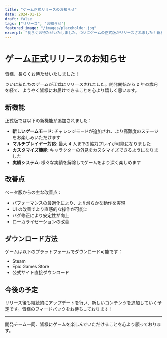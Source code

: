 ```yaml
---
title: "ゲーム正式リリースのお知らせ"
date: 2024-01-15
draft: false
tags: ["リリース", "お知らせ"]
featured_image: "/images/placeholder.jpg"
excerpt: "長らくお待たせいたしました。ついにゲームの正式版がリリースされました！新機能や改善点について詳しくご紹介します。"
---
```


# ゲーム正式リリースのお知らせ

皆様、長らくお待たせいたしました！

ついに私たちのゲームが正式にリリースされました。開発開始から 2 年の歳月を経て、ようやく皆様にお届けできることを心より嬉しく思います。

## 新機能

正式版では以下の新機能が追加されました：

-   **新しいゲームモード**: チャレンジモードが追加され、より高難度のステージをお楽しみいただけます
-   **マルチプレイヤー対応**: 最大 4 人までの協力プレイが可能になりました
-   **カスタマイズ機能**: キャラクターの外見をカスタマイズできるようになりました
-   **実績システム**: 様々な実績を解除してゲームをより深く楽しめます

## 改善点

ベータ版からの主な改善点：

-   パフォーマンスの最適化により、より滑らかな動作を実現
-   UI の改善でより直感的な操作が可能に
-   バグ修正により安定性が向上
-   ローカライゼーションの改善

## ダウンロード方法

ゲームは以下のプラットフォームでダウンロード可能です：

-   Steam
-   Epic Games Store
-   公式サイト直接ダウンロード

## 今後の予定

リリース後も継続的にアップデートを行い、新しいコンテンツを追加していく予定です。皆様のフィードバックをお待ちしております！

---

開発チーム一同、皆様にゲームを楽しんでいただけることを心より願っております。
